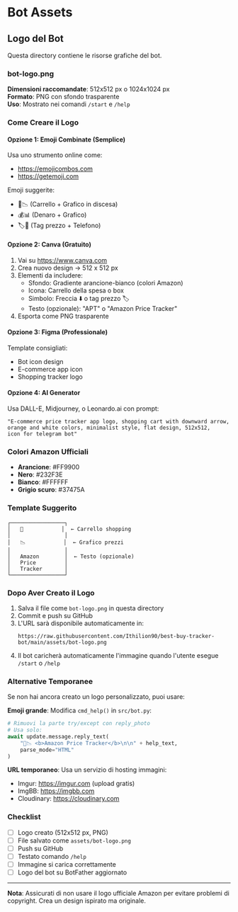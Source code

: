 # Bot Assets

## Logo del Bot

Questa directory contiene le risorse grafiche del bot.

### bot-logo.png

**Dimensioni raccomandate**: 512x512 px o 1024x1024 px  
**Formato**: PNG con sfondo trasparente  
**Uso**: Mostrato nei comandi `/start` e `/help`

### Come Creare il Logo

#### Opzione 1: Emoji Combinate (Semplice)
Usa uno strumento online come:
- https://emojicombos.com
- https://getemoji.com

Emoji suggerite:
- 🛒📉 (Carrello + Grafico in discesa)
- 💰📊 (Denaro + Grafico)
- 🏷️📱 (Tag prezzo + Telefono)

#### Opzione 2: Canva (Gratuito)
1. Vai su https://www.canva.com
2. Crea nuovo design → 512 x 512 px
3. Elementi da includere:
   - Sfondo: Gradiente arancione-bianco (colori Amazon)
   - Icona: Carrello della spesa o box
   - Simbolo: Freccia ⬇️ o tag prezzo 🏷️
   - Testo (opzionale): "APT" o "Amazon Price Tracker"
4. Esporta come PNG trasparente

#### Opzione 3: Figma (Professionale)
Template consigliati:
- Bot icon design
- E-commerce app icon
- Shopping tracker logo

#### Opzione 4: AI Generator
Usa DALL-E, Midjourney, o Leonardo.ai con prompt:
```
"E-commerce price tracker app logo, shopping cart with downward arrow, 
orange and white colors, minimalist style, flat design, 512x512, 
icon for telegram bot"
```

### Colori Amazon Ufficiali

- **Arancione**: #FF9900
- **Nero**: #232F3E
- **Bianco**: #FFFFFF
- **Grigio scuro**: #37475A

### Template Suggerito

```
┌─────────────────┐
│   🛒            │  ← Carrello shopping
│                 │
│   📉            │  ← Grafico prezzi
│                 │
│   Amazon        │  ← Testo (opzionale)
│   Price         │
│   Tracker       │
└─────────────────┘
```

### Dopo Aver Creato il Logo

1. Salva il file come `bot-logo.png` in questa directory
2. Commit e push su GitHub
3. L'URL sarà disponibile automaticamente in:
   ```
   https://raw.githubusercontent.com/Ithilion90/best-buy-tracker-bot/main/assets/bot-logo.png
   ```
4. Il bot caricherà automaticamente l'immagine quando l'utente esegue `/start` o `/help`

### Alternative Temporanee

Se non hai ancora creato un logo personalizzato, puoi usare:

**Emoji grande**: Modifica `cmd_help()` in `src/bot.py`:
```python
# Rimuovi la parte try/except con reply_photo
# Usa solo:
await update.message.reply_text(
    "🛒📉 <b>Amazon Price Tracker</b>\n\n" + help_text,
    parse_mode="HTML"
)
```

**URL temporaneo**: Usa un servizio di hosting immagini:
- Imgur: https://imgur.com (upload gratis)
- ImgBB: https://imgbb.com
- Cloudinary: https://cloudinary.com

### Checklist

- [ ] Logo creato (512x512 px, PNG)
- [ ] File salvato come `assets/bot-logo.png`
- [ ] Push su GitHub
- [ ] Testato comando `/help`
- [ ] Immagine si carica correttamente
- [ ] Logo del bot su BotFather aggiornato

---

**Nota**: Assicurati di non usare il logo ufficiale Amazon per evitare problemi di copyright. Crea un design ispirato ma originale.
